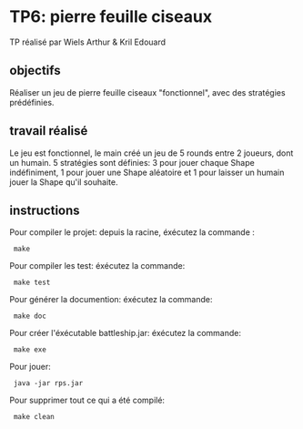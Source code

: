 TP6: pierre feuille ciseaux
====================

TP réalisé par Wiels Arthur & Kril Edouard

objectifs
---------

Réaliser un jeu de pierre feuille ciseaux "fonctionnel", avec des stratégies prédéfinies.

travail réalisé
---------------

Le jeu est fonctionnel, le main créé un jeu de 5 rounds entre 2 joueurs, dont un humain.
5 stratégies sont définies: 3 pour jouer chaque Shape indéfiniment, 1 pour jouer une Shape aléatoire et 1 pour laisser un humain jouer la Shape qu'il souhaite.

instructions
------------

Pour compiler le projet: depuis la racine, éxécutez la commande :

     make

Pour compiler les test: éxécutez la commande:

     make test

Pour générer la documention: éxécutez la commande:

     make doc

Pour créer l'éxécutable battleship.jar: éxécutez la commande:

     make exe

Pour jouer:

     java -jar rps.jar

Pour supprimer tout ce qui a été compilé:

     make clean